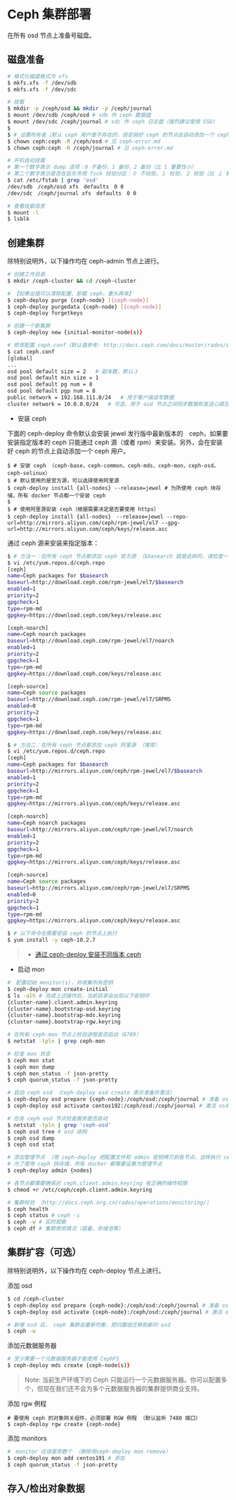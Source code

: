 # Ceph 集群部署

在所有 osd 节点上准备号磁盘。

## 磁盘准备

```bash
# 格式化磁盘格式为 xfs
$ mkfs.xfs -f /dev/sdb
$ mkfs.xfs -f /dev/sdc
```

```bash
# 挂载
$ mkdir -p /ceph/osd && mkdir -p /ceph/journal
$ mount /dev/sdb /ceph/osd # sdb 作 ceph 数据盘
$ mount /dev/sdc /ceph/journal # sdc 作 ceph 日志盘（强烈建议使用 SSD）
$
$ # 设置所有者（默认 ceph 用户是不存在的，但安装好 ceph 的节点会自动添加一个 ceph 用户，所以这里有点悖论）
$ chown ceph:ceph -R /ceph/osd # 见 ceph-error.md
$ chown ceph:ceph -R /ceph/journal # 见 ceph-error.md
```

```bash
# 开机自动挂载
# 第一个数字表示 dump 选项：0 不备份，1 备份，2 备份（比 1 重要性小）
# 第二个数字表示是否在启东市用 fsck 校验分区：０ 不校验，１ 校验，２ 校验（比 １ 晚校验）
$ cat /etc/fstab | grep 'osd'
/dev/sdb　/ceph/osd xfs　defaults　0 0
/dev/sdc　/ceph/journal xfs　defaults　0 0
```

```bash
# 查看挂载信息
$ mount -l
$ lsblk
```

## 创建集群

除特别说明外，以下操作均在 ceph-admin 节点上进行。

```bash
# 创建工作目录
$ mkdir /ceph-cluster && cd /ceph-cluster
```

```bash
# 【如果出错可以清除配置、卸载 ceph，重头再来】
$ ceph-deploy purge {ceph-node} [{ceph-node}]
$ ceph-deploy purgedata {ceph-node} [{ceph-node}]
$ ceph-deploy forgetkeys
```

```bash
# 创建一个新集群
$ ceph-deploy new {initial-monitor-node(s)}
```

```bash
# 修改配置 ceph.conf（默认值参考: http://docs.ceph.com/docs/master/rados/configuration/pool-pg-config-ref/）
$ cat ceph.conf
[global]
...
osd pool default size = 2   # 副本数，默认３
osd pool default min size = 1
osd pool default pg num = 8
osd pool default pgp num = 8
public network = 192.168.111.0/24   # 用于客户端读写数据
cluster network = 10.0.0.0/24   # 可选，用于 osd 节点之间同步数据和发送心跳包
```

* 安装 ceph

下面的 ceph-deploy 命令默认会安装 jewel 发行版中最新版本的　ceph，如果要安装指定版本的 ceph 只能通过 ceph 源（或者 rpm）来安装。另外，会在安装好 ceph 的节点上自动添加一个 ceph 用户。

```ceph
$ # 安装 ceph （ceph-base，ceph-common，ceph-mds，ceph-mon，ceph-osd，ceph-selinux）
$ # 默认使用的是官方源，可以选择使用阿里源
$ ceph-deploy install {all-nodes} --release=jewel # 为所使用 ceph 块存储，所有 docker 节点都一个安装 ceph 
$
$ # 使用阿里源安装 ceph（根据需要决定是否要使用 https）
$ ceph-deploy install {all-nodes}　--release=jewel --repo-url=http://mirrors.aliyun.com/ceph/rpm-jewel/el7 --gpg-url=http://mirrors.aliyun.com/ceph/keys/release.asc
```

通过 ceph 源来安装来指定版本：

```bash
$ # 方法一：在所有 ceph 节点都添加 ceph 官方源 （$basearch 就是这样的，请检查一下）
$ vi /etc/yum.repos.d/ceph.repo
[ceph]
name=Ceph packages for $basearch
baseurl=http://download.ceph.com/rpm-jewel/el7/$basearch
enabled=1
priority=2
gpgcheck=1
type=rpm-md
gpgkey=https://download.ceph.com/keys/release.asc

[ceph-noarch]
name=Ceph noarch packages
baseurl=http://download.ceph.com/rpm-jewel/el7/noarch
enabled=1
priority=2
gpgcheck=1
type=rpm-md
gpgkey=https://download.ceph.com/keys/release.asc

[ceph-source]
name=Ceph source packages
baseurl=http://download.ceph.com/rpm-jewel/el7/SRPMS
enabled=0
priority=2
gpgcheck=1
type=rpm-md
gpgkey=https://download.ceph.com/keys/release.asc
```

```bash
$ # 方法二：在所有 ceph 节点都添加 ceph 阿里源 （推荐）
$ vi /etc/yum.repos.d/ceph.repo
[ceph]
name=Ceph packages for $basearch
baseurl=http://mirrors.aliyun.com/ceph/rpm-jewel/el7/$basearch
enabled=1
priority=2
gpgcheck=1
type=rpm-md
gpgkey=https://mirrors.aliyun.com/ceph/keys/release.asc

[ceph-noarch]
name=Ceph noarch packages
baseurl=http://mirrors.aliyun.com/ceph/rpm-jewel/el7/noarch
enabled=1
priority=2
gpgcheck=1
type=rpm-md
gpgkey=https://mirrors.aliyun.com/ceph/keys/release.asc

[ceph-source]
name=Ceph source packages
baseurl=http://mirrors.aliyun.com/ceph/rpm-jewel/el7/SRPMS
enabled=0
priority=2
gpgcheck=1
type=rpm-md
gpgkey=https://mirrors.aliyun.com/ceph/keys/release.asc
```

```bash
$ # 以下命令在需要安装 ceph 的节点上执行
$ yum install -y ceph-10.2.7
```

> * [通过 ceph-deploy 安装不同版本 ceph](http://blog.sina.com.cn/s/blog_14f1ca3a20102wn7s.html)

* 启动 mon

```bash
#　配置初始 monitor(s)，并收集所有密钥
$ ceph-deploy mon create-initial
$ ls -alh # 完成上述操作后，当前目录会出现以下密钥环
{cluster-name}.client.admin.keyring
{cluster-name}.bootstrap-osd.keyring
{cluster-name}.bootstrap-mds.keyring
{cluster-name}.bootstrap-rgw.keyring
```

```bash
# 在所有 ceph-mon 节点上校验进程是否启动（6789）
$ netstat -tpln | grep ceph-mon
```

```bash
# 检查 mon 状态 
$ ceph mon stat
$ ceph mon dump
$ ceph mon_status -f json-pretty
$ ceph quorum_status -f json-pretty 
```

```bash
# 启动 ceph osd （ceph-deploy osd create 表示准备并激活）
$ ceph-deploy osd prepare {ceph-node}:/ceph/osd:/ceph/journal # 准备 osd
$ ceph-deploy osd activate centos192:/ceph/osd:/ceph/journal # 激活 osd
```

```bash
# 在各 ceph osd 节点检查服务是否启动
$ netstat -tpln | grep 'ceph-osd'
$ ceph osd tree # osd 结构
$ ceph osd dump
$ ceph osd stat
```

```bash
# 添加管理节点 （用 ceph-deploy 把配置文件和 admin 密钥拷贝到各节点，这样执行 ceph 命令时就无需指定 monitor 地址和 ceph.client.admin.keyring 了）
# 为了使用 ceph 快存储，所有 docker 都需要设置为管理节点
$ ceph-deploy admin {nodes}
```

```bash
# 各节点都需要确保对 ceph.client.admin.keyring 有正确的操作权限
$ chmod +r /etc/ceph/ceph.client.admin.keyring
```

```bash
# 集群校验 （http://docs.ceph.org.cn/rados/operations/monitoring/）
$ ceph health
$ ceph status # ceph -s
$ ceph -w # 实时观察
$ ceph df # 集群使用情况（容量、存储池等）
```


## 集群扩容（可选）

除特别说明外，以下操作均在 ceph-deploy 节点上进行。
  
添加 osd
```bash
$ cd /ceph-cluster
$ ceph-deploy osd prepare {ceph-node}:/ceph/osd:/ceph/journal # 准备 osd
$ ceph-deploy osd activate {ceph-node}:/ceph/osd:/ceph/journal # 激活 osd
```

```bash
# 新增 osd 后， ceph 集群会重新均衡，把归置组迁移到新的 osd 
$ ceph -w
```

添加元数据服务器
```bash
# 至少需要一个元数据服务器才能使用 CephFS
$ ceph-deploy mds create {ceph-node(s)}
```

>Note: 当前生产环境下的 Ceph 只能运行一个元数据服务器。你可以配置多个，但现在我们还不会为多个元数据服务器的集群提供商业支持。

添加 rgw 例程
```
# 要使用 ceph 的对象网关组件，必须部署 RGW 例程 （默认监听 7480 端口）
$ ceph-deploy rgw create {ceph-node}
```

添加 monitors
```bash
#　monitor 应该是奇数个 （删除用ceph-deploy mon remove）
$ ceph-deploy mon add centos191 # 添加
$ ceph quorum_status -f json-pretty
```

## 存入/检出对象数据




